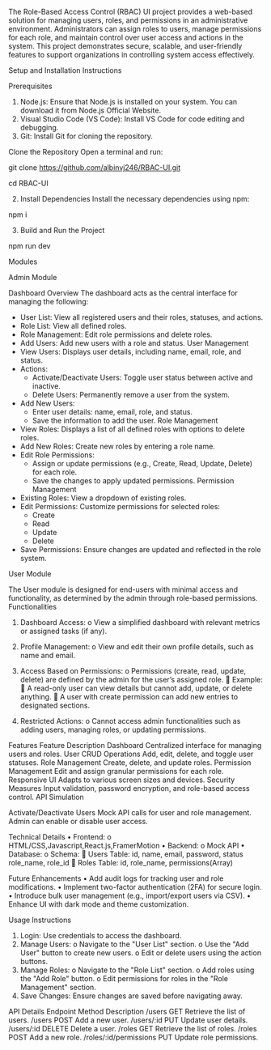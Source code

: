 The Role-Based Access Control (RBAC) UI project provides a web-based solution for managing users, roles, and permissions in an administrative environment. Administrators can assign roles to users, manage permissions for each role, and maintain control over user access and actions in the system. This project demonstrates secure, scalable, and user-friendly features to support organizations in controlling system access effectively.

Setup and Installation Instructions

Prerequisites
1.	Node.js: Ensure that Node.js is installed on your system. You can download it from Node.js Official Website.
2.	Visual Studio Code (VS Code): Install VS Code for code editing and debugging.
3.	Git: Install Git for cloning the repository.

Clone the Repository
Open a terminal and run:

git clone https://github.com/albinvj246/RBAC-UI.git

cd RBAC-UI

2. Install Dependencies
Install the necessary dependencies using npm:

npm i

3. Build and Run the Project

npm run dev









Modules

Admin Module

Dashboard Overview
The dashboard acts as the central interface for managing the following:
- User List: View all registered users and their roles, statuses, and actions.
- Role List: View all defined roles.
- Role Management: Edit role permissions and delete roles.
- Add Users: Add new users with a role and status.
User Management
- View Users: Displays user details, including name, email, role, and status.
- Actions:
  - Activate/Deactivate Users: Toggle user status between active and inactive.
  - Delete Users: Permanently remove a user from the system.
- Add New Users:
  - Enter user details: name, email, role, and status.
  - Save the information to add the user.
Role Management
- View Roles: Displays a list of all defined roles with options to delete roles.
- Add New Roles: Create new roles by entering a role name.
- Edit Role Permissions:
  - Assign or update permissions (e.g., Create, Read, Update, Delete) for each role.
  - Save the changes to apply updated permissions.
Permission Management
- Existing Roles: View a dropdown of existing roles.
- Edit Permissions: Customize permissions for selected roles:
  - Create
  - Read
  - Update
  - Delete
- Save Permissions: Ensure changes are updated and reflected in the role system.

User Module

The User module is designed for end-users with minimal access and functionality, as determined by the admin through role-based permissions.
Functionalities
1.	Dashboard Access:
o	View a simplified dashboard with relevant metrics or assigned tasks (if any).

2.	Profile Management:
o	View and edit their own profile details, such as name and email.
3.	Access Based on Permissions:
o	Permissions (create, read, update, delete) are defined by the admin for the user’s assigned role.
	Example:
	A read-only user can view details but cannot add, update, or delete anything.
	A user with create permission can add new entries to designated sections.
4.	Restricted Actions:
o	Cannot access admin functionalities such as adding users, managing roles, or updating permissions.



Features
Feature	Description
Dashboard	Centralized interface for managing users and roles.
User CRUD Operations	Add, edit, delete, and toggle user statuses.
Role Management	Create, delete, and update roles.
Permission Management	Edit and assign granular permissions for each role.
Responsive UI	Adapts to various screen sizes and devices.
Security Measures	Input validation, password encryption, and role-based access control.
API Simulation

Activate/Deactivate Users	Mock API calls for user and role management.
Admin can enable or disable user access.


Technical Details
•	Frontend:
o	HTML/CSS,Javascript,React.js,FramerMotion
•	Backend:
o	Mock API
•	Database:
o	Schema:
	Users Table: id, name, email, password, status role_name, role_id
	Roles Table: id, role_name, permissions(Array)


Future Enhancements
•	Add audit logs for tracking user and role modifications.
•	Implement two-factor authentication (2FA) for secure login.
•	Introduce bulk user management (e.g., import/export users via CSV).
•	Enhance UI with dark mode and theme customization.


 Usage Instructions
1.	Login: Use credentials to access the dashboard.
2.	Manage Users:
o	Navigate to the "User List" section.
o	Use the "Add User" button to create new users.
o	Edit or delete users using the action buttons.
3.	Manage Roles:
o	Navigate to the "Role List" section.
o	Add roles using the "Add Role" button.
o	Edit permissions for roles in the "Role Management" section.
4.	Save Changes: Ensure changes are saved before navigating away.


API Details
Endpoint	Method	Description
/users	GET	Retrieve the list of users.
/users	POST	Add a new user.
/users/:id	PUT	Update user details.
/users/:id	DELETE	Delete a user.
/roles	GET	Retrieve the list of roles.
/roles	POST	Add a new role.
/roles/:id/permissions	PUT	Update role permissions.


